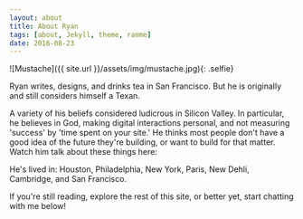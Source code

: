 ```yaml
---
layout: about
title: About Ryan
tags: [about, Jekyll, theme, ramme]
date: 2016-08-23
---
```

![Mustache]({{ site.url }}/assets/img/mustache.jpg){: .selfie}

Ryan writes, designs, and drinks tea in San Francisco. But he is originally and still considers himself a Texan.

A variety of his beliefs considered ludicrous in Silicon Valley. In particular, he believes in God, making digital interactions personal, and not measuring 'success' by 'time spent on your site.' He thinks most people don't have a good idea of the future they're building, or want to build for that matter. Watch him talk about these things here:

He's lived in: Houston, Philadelphia, New York, Paris, New Dehli, Cambridge, and San Francisco. 

If you're still reading, explore the rest of this site, or better yet, start chatting with me below!